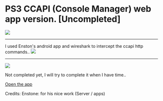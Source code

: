 
# PS3 CCAPI (Console Manager) web app version. [**Uncompleted**]

<img src="https://imgur.com/BRZSWGu.png"/>

<hr/>
I used Enston's android app and wireshark to intercept the ccapi http commands..

<img src="https://imgur.com/toQEPxa.png" />
<hr/>
<img src="https://imgur.com/GIXMK3o.png" />

Not completed yet, I will try to complete it when I have time..

<a href="https://rawgit.com/BISOON/ccapi-webapp/master/index.html">Open the app</a>

Credits:
Enstone: for his nice work (Server / apps)
